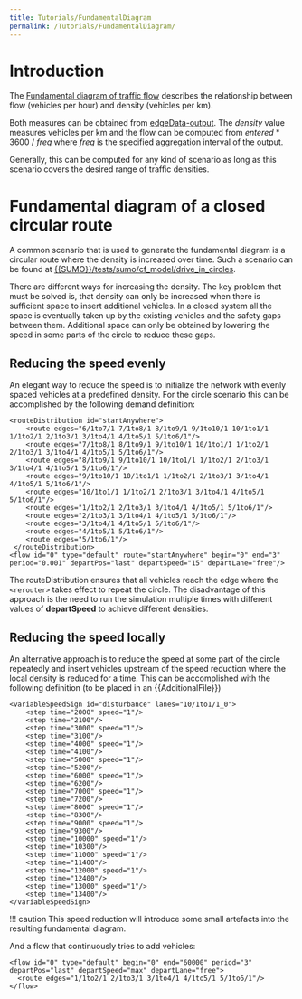 ```yaml
---
title: Tutorials/FundamentalDiagram
permalink: /Tutorials/FundamentalDiagram/
---
```


# Introduction

The [Fundamental diagram of traffic
flow](https://en.wikipedia.org/wiki/Fundamental_diagram_of_traffic_flow)
describes the relationship between flow (vehicles per hour) and density
(vehicles per km).

Both measures can be obtained from
[edgeData-output](../Simulation/Output/Lane-_or_Edge-based_Traffic_Measures.md).
The *density* value measures vehicles per km and the flow can be
computed from *entered* \* 3600 / *freq* where *freq* is the specified
aggregation interval of the output.

Generally, this can be computed for any kind of scenario as long as this
scenario covers the desired range of traffic densities.

# Fundamental diagram of a closed circular route

A common scenario that is used to generate the fundamental diagram is a
circular route where the density is increased over time. Such a scenario
can be found at [{{SUMO}}/tests/sumo/cf_model/drive_in_circles]({{Source}}tests/sumo/cf_model/drive_in_circles).

There are different ways for increasing the density. The key problem
that must be solved is, that density can only be increased when there is
sufficient space to insert additional vehicles. In a closed system all
the space is eventually taken up by the existing vehicles and the safety
gaps between them. Additional space can only be obtained by lowering the
speed in some parts of the circle to reduce these gaps.

## Reducing the speed evenly

An elegant way to reduce the speed is to initialize the network with
evenly spaced vehicles at a predefined density. For the circle scenario
this can be accomplished by the following demand definition:

```
<routeDistribution id="startAnywhere">
    <route edges="6/1to7/1 7/1to8/1 8/1to9/1 9/1to10/1 10/1to1/1 1/1to2/1 2/1to3/1 3/1to4/1 4/1to5/1 5/1to6/1"/>
    <route edges="7/1to8/1 8/1to9/1 9/1to10/1 10/1to1/1 1/1to2/1 2/1to3/1 3/1to4/1 4/1to5/1 5/1to6/1"/>
    <route edges="8/1to9/1 9/1to10/1 10/1to1/1 1/1to2/1 2/1to3/1 3/1to4/1 4/1to5/1 5/1to6/1"/>
    <route edges="9/1to10/1 10/1to1/1 1/1to2/1 2/1to3/1 3/1to4/1 4/1to5/1 5/1to6/1"/>
    <route edges="10/1to1/1 1/1to2/1 2/1to3/1 3/1to4/1 4/1to5/1 5/1to6/1"/>
    <route edges="1/1to2/1 2/1to3/1 3/1to4/1 4/1to5/1 5/1to6/1"/>
    <route edges="2/1to3/1 3/1to4/1 4/1to5/1 5/1to6/1"/>
    <route edges="3/1to4/1 4/1to5/1 5/1to6/1"/>
    <route edges="4/1to5/1 5/1to6/1"/>
    <route edges="5/1to6/1"/>
 </routeDistribution>
<flow id="0" type="default" route="startAnywhere" begin="0" end="3" period="0.001" departPos="last" departSpeed="15" departLane="free"/>
```

The routeDistribution ensures that all vehicles reach the edge where the
`<rerouter>` takes effect to repeat the circle. The disadvantage of this approach is
the need to run the simulation multiple times with different values of
**departSpeed** to achieve different densities.

## Reducing the speed locally

An alternative approach is to reduce the speed at some part of the
circle repeatedly and insert vehicles upstream of the speed reduction
where the local density is reduced for a time. This can be accomplished
with the following definition (to be placed in an {{AdditionalFile}})

```
<variableSpeedSign id="disturbance" lanes="10/1to1/1_0">
    <step time="2000" speed="1"/>
    <step time="2100"/>
    <step time="3000" speed="1"/>
    <step time="3100"/>
    <step time="4000" speed="1"/>
    <step time="4100"/>
    <step time="5000" speed="1"/>
    <step time="5200"/>
    <step time="6000" speed="1"/>
    <step time="6200"/>
    <step time="7000" speed="1"/>
    <step time="7200"/>
    <step time="8000" speed="1"/>
    <step time="8300"/>
    <step time="9000" speed="1"/>
    <step time="9300"/>
    <step time="10000" speed="1"/>
    <step time="10300"/>
    <step time="11000" speed="1"/>
    <step time="11400"/>
    <step time="12000" speed="1"/>
    <step time="12400"/>
    <step time="13000" speed="1"/>
    <step time="13400"/>
</variableSpeedSign>
```

!!! caution
    This speed reduction will introduce some small artefacts into the resulting fundamental diagram.

And a flow that continuously tries to add vehicles:

```
<flow id="0" type="default" begin="0" end="60000" period="3" departPos="last" departSpeed="max" departLane="free">
  <route edges="1/1to2/1 2/1to3/1 3/1to4/1 4/1to5/1 5/1to6/1"/>
</flow>
```